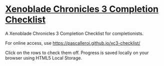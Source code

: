 # [Xenoblade Chronicles 3 Completion Checklist](https://pascalleroi.github.io/xc3-checklist/)

A Xenoblade Chronicles 3 Completion Checklist for completionists.

For online access, use https://pascalleroi.github.io/xc3-checklist/

Click on the rows to check them off. Progress is saved locally on your browser using HTML5 Local Storage.
